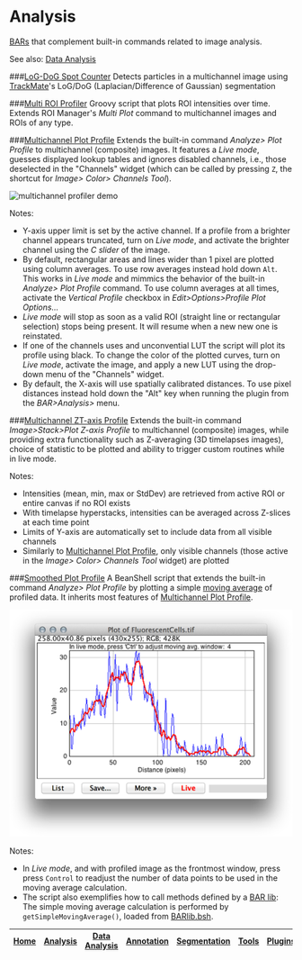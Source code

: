 # Analysis

[BARs][Home] that complement built-in commands related to image analysis.

See also: [Data Analysis]

###[LoG-DoG Spot Counter](./LoG-DoG_Spot_Counter.py)
   Detects particles in a multichannel image using [TrackMate](http://imagej.net/TrackMate)'s
   LoG/DoG (Laplacian/Difference of Gaussian) segmentation

###[Multi ROI Profiler](./Multi_ROI_Profiler.groovy)
   Groovy script that plots ROI intensities over time. Extends ROI Manager's
   _Multi Plot_ command to multichannel images and ROIs of any type.

###[Multichannel Plot Profile](./Multichannel_Plot_Profile.bsh)
   Extends the built-in command _Analyze> Plot Profile_ to multichannel (composite) images. It
   features a _Live mode_, guesses displayed lookup tables and ignores disabled channels, i.e.,
   those deselected in the "Channels" widget (which can be called by pressing `Z`, the shortcut for
   _Image> Color> Channels Tool_).

![multichannel profiler demo](../../../../../../../images/multichannel-profiler-demo.gif)

   Notes:

   * Y-axis upper limit is set by the active channel. If a profile from a brighter channel appears
     truncated, turn on _Live mode_, and activate the brighter channel using the _C slider_ of the
     image.
   * By default, rectangular areas and lines wider than 1 pixel are plotted using column averages.
     To use row averages instead hold down `Alt`. This works in _Live mode_ and mimmics the behavior
     of the  built-in _Analyze> Plot Profile_ command. To use column averages at all times, activate
     the _Vertical Profile_ checkbox in _Edit>Options>Profile Plot Options..._
   * _Live mode_ will stop as soon as a valid ROI (straight line or rectangular selection) stops
     being present. It will resume when a new new one is reinstated.
   * If one of the channels uses and unconvential LUT the script will plot its profile using black.
     To change the color of the plotted curves, turn on _Live mode_, activate the image, and apply a
     new LUT using the drop-down menu of the "Channels" widget.
   * By default, the X-axis will use spatially calibrated distances. To use pixel distances instead
     hold down the "Alt" key when running the plugin from the _BAR>Analysis>_ menu.


###[Multichannel ZT-axis Profile](./Multichannel_ZT-axis_Profile.bsh)
   Extends the built-in command _Image>Stack>Plot Z-axis Profile_ to multichannel (composite) images,
   while providing extra functionality such as Z-averaging (3D timelapses images), choice of
   statistic to be plotted and ability to trigger custom routines while in live mode.

   Notes:

   * Intensities (mean, min, max or StdDev) are retrieved from active ROI or entire canvas if no ROI exists
   * With timelapse hyperstacks, intensities can be averaged across Z-slices at each time point
   * Limits of Y-axis are automatically set to include data from all visible channels
   * Similarly to [Multichannel Plot Profile](#multichannel-plot-profile), only visible channels
     (those active in the _Image> Color> Channels Tool_ widget) are plotted


###[Smoothed Plot Profile](./Smoothed_Plot_Profile.bsh)
   A BeanShell script that extends the built-in command _Analyze> Plot Profile_ by plotting a simple
   [moving average](http://en.wikipedia.org/wiki/Moving_average) of profiled data. It inherits most
   features of [Multichannel Plot Profile](#multichannel-plot-profile).

![smoothed plot profile](../../../../../../../images/smoothed-plot-profile.png)


   Notes:

   * In _Live mode_, and with profiled image as the frontmost window, press press `Control` to
     readjust the number of data points to be used in the moving average calculation.
   * The script also exemplifies how to call methods defined by a [BAR lib](../lib/README.md#lib):
     The simple moving average calculation is performed by `getSimpleMovingAverage()`, loaded from
     [BARlib.bsh](../lib/BARlib.bsh).



| [Home] | [Analysis] | [Data Analysis] | [Annotation] | [Segmentation] | [Tools] | [Plugins][Java Classes] | [lib] | [Snippets] | [IJ] |
|:------:|:----------:|:---------------:|:------------:|:--------------:|:-------:|:-----------------------:|:-----:|:----------:|:----:|

[Home]: https://github.com/tferr/Scripts#ij-bar
[Analysis]: https://github.com/tferr/Scripts/tree/master/BAR/src/main/resources/scripts/BAR/Analysis#analysis
[Annotation]: https://github.com/tferr/Scripts/tree/master/BAR/src/main/resources/scripts/BAR/Annotation#annotation
[Data Analysis]: https://github.com/tferr/Scripts/tree/master/BAR/src/main/resources/scripts/BAR/Data_Analysis#data-analysis
[Segmentation]: https://github.com/tferr/Scripts/tree/master/BAR/src/main/resources/scripts/BAR/Segmentation#segmentation
[Tools]: https://github.com/tferr/Scripts/tree/master/Tools#tools-and-toolsets
[Java Classes]: https://github.com/tferr/Scripts/tree/master/BAR#java-classes
[lib]: https://github.com/tferr/Scripts/tree/master/lib#lib
[Snippets]: https://github.com/tferr/Scripts/tree/master/Snippets#snippets
[IJ]: http://imagej.net/BAR

